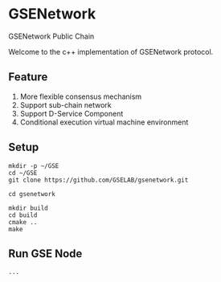 # GSENetwork
GSENetwork Public Chain 

Welcome to the c++ implementation of GSENetwork protocol. 

## Feature 
1. More flexible consensus mechanism
2. Support sub-chain network
3. Support D-Service Component
4. Conditional execution virtual machine environment
 
## Setup
```
mkdir -p ~/GSE
cd ~/GSE
git clone https://github.com/GSELAB/gsenetwork.git

cd gsenetwork
```

```
mkdir build
cd build
cmake ..
make
```

## Run GSE Node
```
...
```
